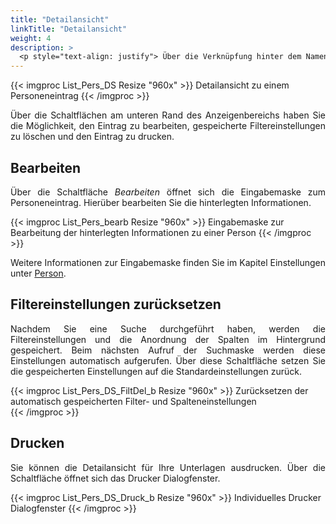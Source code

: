 ```yaml
---
title: "Detailansicht"
linkTitle: "Detailansicht"
weight: 4
description: >
  <p style="text-align: justify"> Über die Verknüpfung hinter dem Namen eines Personeneintrags wird die Detailansicht angezeigt. </p>
---
```

{{< imgproc List_Pers_DS Resize "960x" >}}
Detailansicht zu einem Personeneintrag
{{< /imgproc >}}

<p style="text-align: justify"> Über die Schaltflächen am unteren Rand des Anzeigenbereichs haben Sie die Möglichkeit, den Eintrag zu bearbeiten, gespeicherte Filtereinstellungen zu löschen und den Eintrag zu drucken. </p>

## Bearbeiten

<p style="text-align: justify">
Über die Schaltfläche <i>Bearbeiten</i> öffnet sich die Eingabemaske zum Personeneintrag. Hierüber bearbeiten Sie die hinterlegten Informationen. </p>

{{< imgproc List_Pers_bearb Resize "960x" >}}
Eingabemaske zur Bearbeitung der hinterlegten Informationen zu einer Person 
{{< /imgproc >}}

<p style="text-align: justify"> Weitere Informationen zur Eingabemaske finden Sie im Kapitel Einstellungen unter <a href="/einstellungen/person/">Person</a>. </p>

## Filtereinstellungen zurücksetzen

<p style="text-align: justify">
Nachdem Sie eine Suche durchgeführt haben, werden die Filtereinstellungen und die Anordnung der Spalten im Hintergrund gespeichert. Beim nächsten Aufruf der Suchmaske werden diese Einstellungen automatisch aufgerufen. Über diese Schaltfläche setzen Sie die gespeicherten Einstellungen auf die Standardeinstellungen zurück. </p>

{{< imgproc List_Pers_DS_FiltDel_b Resize "960x" >}}
Zurücksetzen der automatisch gespeicherten Filter- und Spalteneinstellungen  
{{< /imgproc >}}

## Drucken

<p style="text-align: justify">
Sie können die Detailansicht für Ihre Unterlagen ausdrucken. Über die Schaltfläche öffnet sich das Drucker Dialogfenster. </p>

{{< imgproc List_Pers_DS_Druck_b Resize "960x" >}}
Individuelles Drucker Dialogfenster 
{{< /imgproc >}}
